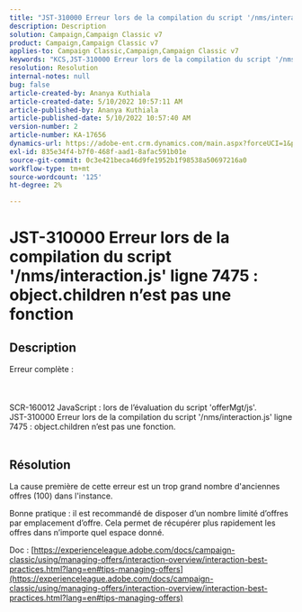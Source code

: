 ```yaml
---
title: "JST-310000 Erreur lors de la compilation du script '/nms/interaction.js' ligne 7475 : object.children n’est pas une fonction"
description: Description
solution: Campaign,Campaign Classic v7
product: Campaign,Campaign Classic v7
applies-to: Campaign Classic,Campaign,Campaign Classic v7
keywords: "KCS,JST-310000 Erreur lors de la compilation du script '/nms/interaction.js' ligne 7475 : object.children n’est pas une fonction"
resolution: Resolution
internal-notes: null
bug: false
article-created-by: Ananya Kuthiala
article-created-date: 5/10/2022 10:57:11 AM
article-published-by: Ananya Kuthiala
article-published-date: 5/10/2022 10:57:40 AM
version-number: 2
article-number: KA-17656
dynamics-url: https://adobe-ent.crm.dynamics.com/main.aspx?forceUCI=1&pagetype=entityrecord&etn=knowledgearticle&id=d9e69ff0-4fd0-ec11-a7b5-0022480a8e40
exl-id: 835e34f4-b7f0-468f-aad1-8afac591b01e
source-git-commit: 0c3e421beca46d9fe1952b1f98538a50697216a0
workflow-type: tm+mt
source-wordcount: '125'
ht-degree: 2%

---
```


# JST-310000 Erreur lors de la compilation du script &#39;/nms/interaction.js&#39; ligne 7475 : object.children n’est pas une fonction

## Description

Erreur complète :<br><br> <br><br>SCR-160012 JavaScript : lors de l’évaluation du script &#39;offerMgt/js&#39;.
<br>JST-310000 Erreur lors de la compilation du script &#39;/nms/interaction.js&#39; ligne 7475 : object.children n’est pas une fonction.
<br> 

## Résolution


La cause première de cette erreur est un trop grand nombre d&#39;anciennes offres (100) dans l&#39;instance.

Bonne pratique : il est recommandé de disposer d’un nombre limité d’offres par emplacement d’offre. Cela permet de récupérer plus rapidement les offres dans n’importe quel espace donné.

Doc : [https://experienceleague.adobe.com/docs/campaign-classic/using/managing-offers/interaction-overview/interaction-best-practices.html?lang=en#tips-managing-offers](https://experienceleague.adobe.com/docs/campaign-classic/using/managing-offers/interaction-overview/interaction-best-practices.html?lang=en#tips-managing-offers)
